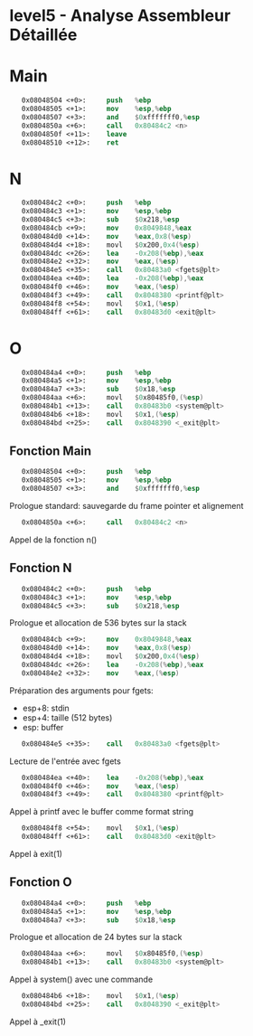 # level5 - Analyse Assembleur Détaillée

# Main

```nasm
   0x08048504 <+0>:     push   %ebp
   0x08048505 <+1>:     mov    %esp,%ebp
   0x08048507 <+3>:     and    $0xfffffff0,%esp
   0x0804850a <+6>:     call   0x80484c2 <n>
   0x0804850f <+11>:    leave  
   0x08048510 <+12>:    ret    
```

# N
```nasm
   0x080484c2 <+0>:     push   %ebp
   0x080484c3 <+1>:     mov    %esp,%ebp
   0x080484c5 <+3>:     sub    $0x218,%esp
   0x080484cb <+9>:     mov    0x8049848,%eax
   0x080484d0 <+14>:    mov    %eax,0x8(%esp)
   0x080484d4 <+18>:    movl   $0x200,0x4(%esp)
   0x080484dc <+26>:    lea    -0x208(%ebp),%eax
   0x080484e2 <+32>:    mov    %eax,(%esp)
   0x080484e5 <+35>:    call   0x80483a0 <fgets@plt>
   0x080484ea <+40>:    lea    -0x208(%ebp),%eax
   0x080484f0 <+46>:    mov    %eax,(%esp)
   0x080484f3 <+49>:    call   0x8048380 <printf@plt>
   0x080484f8 <+54>:    movl   $0x1,(%esp)
   0x080484ff <+61>:    call   0x80483d0 <exit@plt>
```

# O
```nasm
   0x080484a4 <+0>:     push   %ebp
   0x080484a5 <+1>:     mov    %esp,%ebp
   0x080484a7 <+3>:     sub    $0x18,%esp
   0x080484aa <+6>:     movl   $0x80485f0,(%esp)
   0x080484b1 <+13>:    call   0x80483b0 <system@plt>
   0x080484b6 <+18>:    movl   $0x1,(%esp)
   0x080484bd <+25>:    call   0x8048390 <_exit@plt>
```

## Fonction Main
```nasm
   0x08048504 <+0>:     push   %ebp
   0x08048505 <+1>:     mov    %esp,%ebp
   0x08048507 <+3>:     and    $0xfffffff0,%esp
```
Prologue standard: sauvegarde du frame pointer et alignement

```nasm
   0x0804850a <+6>:     call   0x80484c2 <n>
```
Appel de la fonction n()

## Fonction N
```nasm
   0x080484c2 <+0>:     push   %ebp
   0x080484c3 <+1>:     mov    %esp,%ebp
   0x080484c5 <+3>:     sub    $0x218,%esp
```
Prologue et allocation de 536 bytes sur la stack

```nasm
   0x080484cb <+9>:     mov    0x8049848,%eax
   0x080484d0 <+14>:    mov    %eax,0x8(%esp)
   0x080484d4 <+18>:    movl   $0x200,0x4(%esp)
   0x080484dc <+26>:    lea    -0x208(%ebp),%eax
   0x080484e2 <+32>:    mov    %eax,(%esp)
```
Préparation des arguments pour fgets:
- esp+8: stdin
- esp+4: taille (512 bytes)
- esp: buffer

```nasm
   0x080484e5 <+35>:    call   0x80483a0 <fgets@plt>
```
Lecture de l'entrée avec fgets

```nasm
   0x080484ea <+40>:    lea    -0x208(%ebp),%eax
   0x080484f0 <+46>:    mov    %eax,(%esp)
   0x080484f3 <+49>:    call   0x8048380 <printf@plt>
```
Appel à printf avec le buffer comme format string

```nasm
   0x080484f8 <+54>:    movl   $0x1,(%esp)
   0x080484ff <+61>:    call   0x80483d0 <exit@plt>
```
Appel à exit(1)

## Fonction O
```nasm
   0x080484a4 <+0>:     push   %ebp
   0x080484a5 <+1>:     mov    %esp,%ebp
   0x080484a7 <+3>:     sub    $0x18,%esp
```
Prologue et allocation de 24 bytes sur la stack

```nasm
   0x080484aa <+6>:     movl   $0x80485f0,(%esp)
   0x080484b1 <+13>:    call   0x80483b0 <system@plt>
```
Appel à system() avec une commande

```nasm
   0x080484b6 <+18>:    movl   $0x1,(%esp)
   0x080484bd <+25>:    call   0x8048390 <_exit@plt>
```
Appel à _exit(1)

